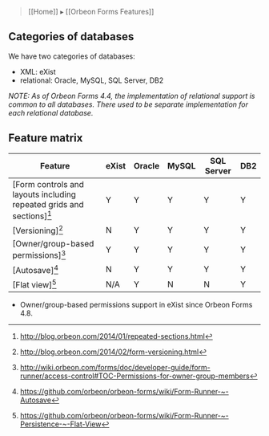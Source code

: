 > [[Home]] ▸ [[Orbeon Forms Features]]

## Categories of databases

We have two categories of databases:

- XML: eXist
- relational: Oracle, MySQL, SQL Server, DB2

*NOTE: As of Orbeon Forms 4.4, the implementation of relational support is common to all databases. There used to be separate implementation for each relational database.*

## Feature matrix

Feature                              | eXist | Oracle | MySQL | SQL Server | DB2
-------------------------------------|-------|--------|-------|------------|----
[Form controls and layouts including repeated grids and sections][^1]    | Y     | Y      |Y      |Y           |Y
[Versioning][^2]                     | N      | Y      |Y      |Y           |Y
[Owner/group-based permissions][^3]  | Y      | Y      |Y      |Y           |Y
[Autosave][^4]                       | N      | Y      |Y      |Y           |Y
[Flat view][^5]                      | N/A    | Y      |N      |N           |Y

- Owner/group-based permissions support in eXist since Orbeon Forms 4.8.

[^1]: http://blog.orbeon.com/2014/01/repeated-sections.html
[^2]: http://blog.orbeon.com/2014/02/form-versioning.html
[^3]: http://wiki.orbeon.com/forms/doc/developer-guide/form-runner/access-control#TOC-Permissions-for-owner-group-members
[^4]: https://github.com/orbeon/orbeon-forms/wiki/Form-Runner-~-Autosave
[^5]: https://github.com/orbeon/orbeon-forms/wiki/Form-Runner-~-Persistence-~-Flat-View
